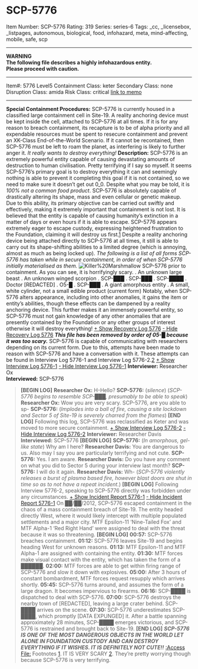# SCP-5776
Item Number: SCP-5776
Rating: 319
Series: series-6
Tags: _cc, _licensebox, _listpages, autonomous, biological, food, infohazard, meta, mind-affecting, mobile, safe, scp

---

**WARNING**  
**The following file describes a highly infohazardous entity.**  
**Please proceed with caution.**
* * *
Item#: 5776
Level5
Containment Class:
keter
Secondary Class:
none
Disruption Class:
amida
Risk Class:
critical
[link to memo](/classification-committee-memo)  

* * *
**Special Containment Procedures:** SCP-5776 is currently housed in a classified large containment cell in Site-19. A reality anchoring device must be kept inside the cell, attached to SCP-5776 at all times. If it is for any reason to breach containment, its recapture is to be of alpha priority and all expendable resources must be spent to resecure containment and prevent an XK-Class End-of-the-World Scenario. If it cannot be recontained, then SCP-5776 must be left to roam the planet, as interfering is likely to further anger it. _It really wants to destroy everything!_
**Description:** SCP-5776 is an extremely powerful entity capable of causing devastating amounts of destruction to human civilisation. Pretty terrifying if I say so myself. It seems SCP-5776’s primary goal is to destroy everything it can and seemingly nothing is able to prevent it completing this goal if it is not contained, so we need to make sure it doesn’t get out 0_0.
Despite what you may be told, it is _100% not a common food product_.
SCP-5776 is absolutely capable of drastically altering its shape, mass and even cellular or genetic makeup. Due to this ability, its primary objective can be carried out swiftly and effectively, making it extremely important that containment is not lost. It is believed that the entity is capable of causing humanity’s extinction in a matter of days or even hours if it is able to escape. SCP-5776 appears extremely eager to escape custody, expressing heightened frustration to the Foundation, claiming it will destroy us first.[1](javascript:;)
Despite a reality anchoring device being attached directly to SCP-5776 at all times, it still is able to carry out its shape-shifting abilities to a limited degree (which is annoying, almost as much as being locked up). _The following is a list of all forms SCP-5776 has taken while in secure containment, in order of when SCP-5776 initially materialised as them._
![Killer%20Marshmallow](http://scp-wiki.wikidot.com/local--files/scp-5776/Killer%20Marshmallow)
SCP-5776 prior to containment. As you can see, it is horrifyingly scary.
. An unknown large beast
. An unknown winged scorpion
. SCP-███
. SCP-███
. SCP-████
. Doctor [REDACTED]
. O5-█
. SCP-███
. A giant amorphous entity
. A small, white cylinder, not a small edible product (current form)
Notably, when SCP-5776 alters appearance, including into other anomalies, it gains the item or entity’s abilities, though these effects can be dampened by a reality anchoring device. This further makes it an immensely powerful entity, so SCP-5776 must not gain knowledge of any other anomalies that are presently contained by the Foundation or any other groups of interest otherwise it will destroy everything!
[\+ Show Recovery Log 5776](javascript:;)
[\- Hide Recovery Log 5776](javascript:;)
**_This file has been removed by order of 05-█ because it was too scary._**
SCP-5776 is capable of communicating with researchers depending on its current form. Due to this, attempts have been made to reason with SCP-5776 and have a conversation with it. These attempts can be found in Interview Log 5776-1 and Interview Log 5776-2.[2](javascript:;)
[\+ Show Interview Log 5776-1](javascript:;)
[\- Hide Interview Log 5776-1](javascript:;)
**Interviewer:** Researcher Ox  
**Interviewed:** SCP-5776
> **[BEGIN LOG]**
> **Researcher Ox:** H-Hello?
> **SCP-5776:** (_silence_)
> (_SCP-5776 begins to resemble SCP-███, presumably to be able to speak_)
> **Researcher Ox:** Wow you are very scary. SCP-5776, are you able to sp-
> **SCP-5776:** (_Implodes into a ball of fire, causing a site lockdown and Sector 5 of Site-19 is severely charred from the flames_)
> **[END LOG]**
Following this log, SCP-5776 was reclassified as Keter and was moved to more secure containment.
[\+ Show Interview Log 5776-2](javascript:;)
[\- Hide Interview Log 5776-2](javascript:;)
**Interviewer:** Researcher Davis  
**Interviewed:** SCP-5776
> **[BEGIN LOG]**
> **SCP-5776:** (_In amorphous, gel-like state_) Why am I here?
> **Researcher Davis:** You are dangerous to us. Also may I say you are particularly terrifying and not cute.
> **SCP-5776:** Yes. I am aware.
> **Researcher Davis:** Do you have any comment on what you did to Sector 5 during your interview last month?
> **SCP-5776:** I will do it again.
> **Researcher Davis:** Wh-
> (_SCP-5776 violently releases a burst of plasma based fire, however blast doors are shut in time so as to not have a repeat incident._)
> **[BEGIN LOG]**
Following Interview 5776-2, speaking to SCP-5776 directly was forbidden under any circumstances.
[\+ Show Incident Report 5776-1](javascript:;)
[\- Hide Incident Report 5776-1](javascript:;)
On ██/██/2012, SCP-5776 escaped containment in the chaos of a mass containment breach of Site-19. The entity headed directly West, where it would likely intercept with multiple populated settlements and a major city. MTF Epsilon-11 ‘Nine-Tailed Fox’ and MTF Alpha-1 ‘Red Right Hand’ were assigned to deal with the threat because it was so threatening.
> **[BEGIN LOG]**
> **00:57:** SCP-5776 breaches containment.
> **01:12:** SCP-5776 leaves Site-19 and begins heading West for unknown reasons.
> **01:13:** MTF Epsilon-11 and MTF Alpha-1 are assigned with containing the entity.
> **01:30:** MTF forces make visual contact with the entity, which has taken the form of a ██████.
> **02:00:** MTF forces are able to get within firing range of SCP-5776 and slow it down with explosives.
> **05:00:** After 3 hours of constant bombardment, MTF forces request resupply which arrives shortly.
> **05:45:** SCP-5776 turns around, and assumes the form of a large dragon. It becomes impervious to firearms.
> **06:16:** SCP-████ is dispatched to deal with SCP-5776.
> **07:00:** SCP-5776 destroys the nearby town of [REDACTED], leaving a large crater behind. SCP-████ arrives on the scene.
> **07:30:** SCP-5776 underestimates SCP-████, which promptly [DATA EXPUNGED] it. After a battle spanning approximately 28 minutes, SCP-████ emerges victorious, and SCP-5776 is restrained and brought back to Site-19.
> **[END LOG]**
**_SCP-5776 IS ONE OF THE MOST DANGEROUS OBJECTS IN THE WORLD LET ALONE IN FOUNDATION CUSTODY AND CAN DESTROY EVERYTHING IF IT WISHES. IT IS DEFINITELY NOT CUTE!!_**
[:Access File:](https://scp-wiki.wikidot.com/SCP-5776/offset/1)
Footnotes
[1](javascript:;). IT IS VERY SCARY
[2](javascript:;). They’re pretty worrying though because SCP-5776 is very terrifying.